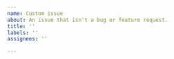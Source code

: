```yaml
---
name: Custom issue
about: An issue that isn't a bug or feature request.
title: ''
labels: ''
assignees: ''

---
```




